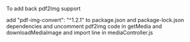 To add back pdf2Img support

add "pdf-img-convert": "^1.2.1" to package.json and package-lock.json dependencies
and uncomment pdf2img code in getMedia and downloadMediaImage and import line in mediaController.js
